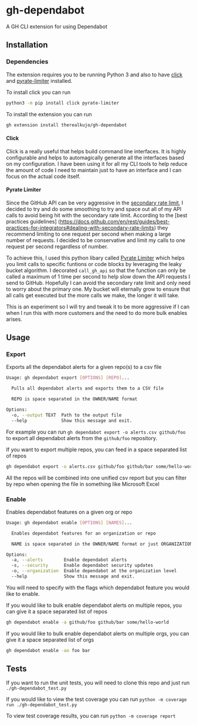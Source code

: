 # gh-dependabot
A GH CLI extension for using Dependabot

## Installation

### Dependencies

The extension requires you to be running Python 3 and also to have [click](https://click.palletsprojects.com/en/8.1.x/) and [pyrate-limiter](https://github.com/vutran1710/PyrateLimiter) installed.

To install click you can run

```bash
python3 -m pip install click pyrate-limiter
```

To install the extension you can run
```bash
gh extension install therealkujo/gh-dependabot
```
#### Click

Click is a really useful that helps build command line interfaces. It is highly configurable and helps to automagically generate all the interfaces based on my configuration. I have been using it for all my CLI tools to help reduce the amount of code I need to maintain just to have an interface and I can focus on the actual code itself.

#### Pyrate Limiter

Since the GitHub API can be very aggressive in the [secondary rate limit](https://docs.github.com/en/rest/overview/resources-in-the-rest-api#secondary-rate-limits), I decided to try and do some smoothing to try and space out all of my API calls to avoid being hit with the secondary rate limit. According to the [best practices guidelines] (https://docs.github.com/en/rest/guides/best-practices-for-integrators#dealing-with-secondary-rate-limits) they recommend limiting to one request per second when making a large number of requests. I decided to be conservative and limit my calls to one request per second regardless of number.

To achieve this, I used this python libary called [Pyrate Limiter](https://pypi.org/project/pyrate-limiter/) which helps you limit calls to specific funtions or code blocks by leveraging the leaky bucket algorithm. I decorated `call_gh_api` so that the function can only be called a maximum of 1 time per second to help slow down the API requests I send to GitHub. Hopefully I can avoid the secondary rate limit and only need to worry about the primary one. My bucket will eternally grow to ensure that all calls get executed but the more calls we make, the longer it will take.

This is an experiment so I will try and tweak it to be more aggressive if I can when I run this with more customers and the need to do more bulk enables arises.

## Usage

### Export

Exports all the dependabot alerts for a given repo(s) to a csv file

```bash
Usage: gh dependabot export [OPTIONS] [REPO]...

  Pulls all dependabot alerts and exports them to a CSV file

  REPO is space separated in the OWNER/NAME format

Options:
  -o, --output TEXT  Path to the output file
  --help             Show this message and exit.
```

For example you can run `gh dependabot export -o alerts.csv github/foo` to export all dependabot alerts from the `github/foo` repository. 

If you want to export multiple repos, you can feed in a space separated list of repos

```bash
gh dependabot export -o alerts.csv github/foo github/bar some/hello-world
```

All the repos will be combined into one unified csv report but you can filter by repo when opening the file in something like Microsoft Excel

### Enable

Enables dependabot features on a given org or repo

```bash
Usage: gh dependabot enable [OPTIONS] [NAMES]...

  Enables dependabot features for an organization or repo

  NAME is space separated in the OWNER/NAME format or just ORGANIZATION

Options:
  -a, --alerts        Enable dependabot alerts
  -s, --security      Enable dependabot security updates
  -o, --organization  Enable dependabot at the organization level
  --help              Show this message and exit.
```

You will need to specify with the flags which dependabot feature you would like to enable.

If you would like to bulk enable dependabot alerts on multiple repos, you can give it a space separated list of repos

```bash
gh dependabot enable -a github/foo github/bar some/hello-world
```

If you would like to bulk enable dependabot alerts on multiple orgs, you can give it a space separated list of orgs

```bash
gh dependabot enable -ao foo bar
```

## Tests

If you want to run the unit tests, you will need to clone this repo and just run `./gh-dependabot_test.py`

If you would like to view the test coverage you can run `python -m coverage run ./gh-dependabot_test.py`

To view test coverage results, you can run `python -m coverage report`
